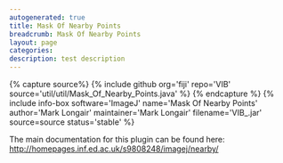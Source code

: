 ```yaml
---
autogenerated: true
title: Mask Of Nearby Points
breadcrumb: Mask Of Nearby Points
layout: page
categories: 
description: test description
---
```



{% capture source%}
{% include github org='fiji' repo='VIB' source='util/util/Mask\_Of\_Nearby\_Points.java' %}
{% endcapture %}
{% include info-box software='ImageJ' name='Mask Of Nearby Points' author='Mark Longair' maintainer='Mark Longair' filename='VIB\_.jar' source=source status='stable' %}

The main documentation for this plugin can be found here: http://homepages.inf.ed.ac.uk/s9808248/imagej/nearby/
